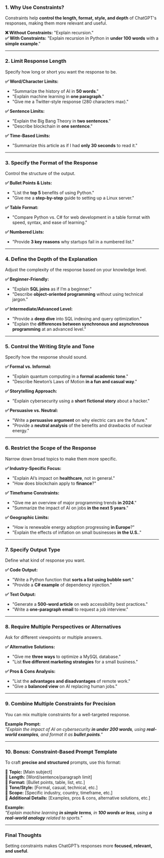 ### **1. Why Use Constraints?**  
Constraints help **control the length, format, style, and depth** of ChatGPT's responses, making them more relevant and useful.

**❌ Without Constraints:** "Explain recursion."  
**✅ With Constraints:** "Explain recursion in Python in **under 100 words** with a **simple example**."  

---

### **2. Limit Response Length**  
Specify how long or short you want the response to be.

**✅ Word/Character Limits:**  
- "Summarize the history of AI in **50 words**."  
- "Explain machine learning in **one paragraph**."  
- "Give me a Twitter-style response (280 characters max)."  

**✅ Sentence Limits:**  
- "Explain the Big Bang Theory in **two sentences**."  
- "Describe blockchain in **one sentence**."  

**✅ Time-Based Limits:**  
- "Summarize this article as if I had **only 30 seconds** to read it."  

---

### **3. Specify the Format of the Response**  
Control the structure of the output.

**✅ Bullet Points & Lists:**  
- "List the **top 5** benefits of using Python."  
- "Give me a **step-by-step** guide to setting up a Linux server."  

**✅ Table Format:**  
- "Compare Python vs. C# for web development in a table format with speed, syntax, and ease of learning."  

**✅ Numbered Lists:**  
- "Provide **3 key reasons** why startups fail in a numbered list."  

---

### **4. Define the Depth of the Explanation**  
Adjust the complexity of the response based on your knowledge level.

**✅ Beginner-Friendly:**  
- "Explain **SQL joins** as if I’m a beginner."  
- "Describe **object-oriented programming** without using technical jargon."  

**✅ Intermediate/Advanced Level:**  
- "Provide a **deep dive** into SQL indexing and query optimization."  
- "Explain the **differences between synchronous and asynchronous programming** at an advanced level."  

---

### **5. Control the Writing Style and Tone**  
Specify how the response should sound.

**✅ Formal vs. Informal:**  
- "Explain quantum computing in a **formal academic tone**."  
- "Describe Newton’s Laws of Motion **in a fun and casual way**."  

**✅ Storytelling Approach:**  
- "Explain cybersecurity using a **short fictional story** about a hacker."  

**✅ Persuasive vs. Neutral:**  
- "Write a **persuasive argument** on why electric cars are the future."  
- "Provide a **neutral analysis** of the benefits and drawbacks of nuclear energy."  

---

### **6. Restrict the Scope of the Response**  
Narrow down broad topics to make them more specific.

**✅ Industry-Specific Focus:**  
- "Explain AI’s impact on **healthcare**, not in general."  
- "How does blockchain apply to **finance**?"  

**✅ Timeframe Constraints:**  
- "Give me an overview of major programming trends **in 2024**."  
- "Summarize the impact of AI on jobs **in the next 5 years**."  

**✅ Geographic Limits:**  
- "How is renewable energy adoption progressing **in Europe**?"  
- "Explain the effects of inflation on small businesses **in the U.S.**."  

---

### **7. Specify Output Type**  
Define what kind of response you want.

**✅ Code Output:**  
- "Write a Python function that **sorts a list using bubble sort**."  
- "Provide a **C# example** of dependency injection."  

**✅ Text Output:**  
- "Generate a **500-word article** on web accessibility best practices."  
- "Write a **one-paragraph email** to request a job interview."  

---

### **8. Require Multiple Perspectives or Alternatives**  
Ask for different viewpoints or multiple answers.

**✅ Alternative Solutions:**  
- "Give me **three ways** to optimize a MySQL database."  
- "List **five different marketing strategies** for a small business."  

**✅ Pros & Cons Analysis:**  
- "List the **advantages and disadvantages** of remote work."  
- "Give a **balanced view** on AI replacing human jobs."  

---

### **9. Combine Multiple Constraints for Precision**  
You can mix multiple constraints for a well-targeted response.

**Example Prompt:**  
*"Explain the impact of AI on cybersecurity **in under 200 words**, using **real-world examples**, and format it as **bullet points**."*  

---

### **10. Bonus: Constraint-Based Prompt Template**
To craft **precise and structured** prompts, use this format:

📌 **Topic:** [Main subject]  
📌 **Length:** [Word/sentence/paragraph limit]  
📌 **Format:** [Bullet points, table, list, etc.]  
📌 **Tone/Style:** [Formal, casual, technical, etc.]  
📌 **Scope:** [Specific industry, country, timeframe, etc.]  
📌 **Additional Details:** [Examples, pros & cons, alternative solutions, etc.]  

**Example:**  
*"Explain machine learning **in simple terms**, in **100 words or less**, using **a real-world analogy** related to sports."*  

---

### **Final Thoughts**  
Setting constraints makes ChatGPT’s responses more **focused, relevant, and useful**.